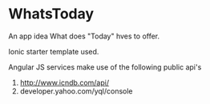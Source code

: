 # WhatsToday
An app idea 
What does "Today" hves to offer.

Ionic starter template used.

Angular JS services make use of the following public api's
1. http://www.icndb.com/api/
2. developer.yahoo.com/yql/console
